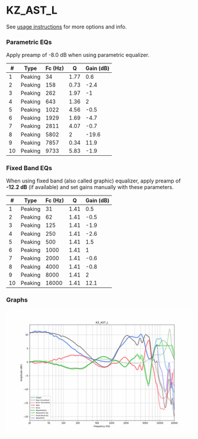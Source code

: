# KZ_AST_L
See [usage instructions](https://github.com/jaakkopasanen/AutoEq#usage) for more options and info.

### Parametric EQs
Apply preamp of -8.0 dB when using parametric equalizer.

|   # | Type    |   Fc (Hz) |    Q |   Gain (dB) |
|-----|---------|-----------|------|-------------|
|   1 | Peaking |        34 | 1.77 |         0.6 |
|   2 | Peaking |       158 | 0.73 |        -2.4 |
|   3 | Peaking |       262 | 1.97 |        -1   |
|   4 | Peaking |       643 | 1.36 |         2   |
|   5 | Peaking |      1022 | 4.56 |        -0.5 |
|   6 | Peaking |      1929 | 1.69 |        -4.7 |
|   7 | Peaking |      2811 | 4.07 |        -0.7 |
|   8 | Peaking |      5802 | 2    |       -19.6 |
|   9 | Peaking |      7857 | 0.34 |        11.9 |
|  10 | Peaking |      9733 | 5.83 |        -1.9 |

### Fixed Band EQs
When using fixed band (also called graphic) equalizer, apply preamp of **-12.2 dB** (if available) and set gains manually with these parameters.

|   # | Type    |   Fc (Hz) |    Q |   Gain (dB) |
|-----|---------|-----------|------|-------------|
|   1 | Peaking |        31 | 1.41 |         0.5 |
|   2 | Peaking |        62 | 1.41 |        -0.5 |
|   3 | Peaking |       125 | 1.41 |        -1.9 |
|   4 | Peaking |       250 | 1.41 |        -2.6 |
|   5 | Peaking |       500 | 1.41 |         1.5 |
|   6 | Peaking |      1000 | 1.41 |         1   |
|   7 | Peaking |      2000 | 1.41 |        -0.6 |
|   8 | Peaking |      4000 | 1.41 |        -0.8 |
|   9 | Peaking |      8000 | 1.41 |         2   |
|  10 | Peaking |     16000 | 1.41 |        12.1 |

### Graphs
![](./KZ_AST_L.png)

